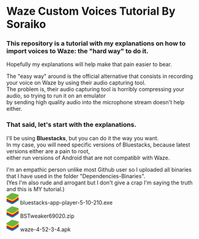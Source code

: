 # Waze Custom Voices Tutorial By Soraiko

### This repository is a tutorial with my explanations on how to import voices to Waze: the "hard way" to do it. 
Hopefully my explanations will help make that pain easier to bear.  
  
The "easy way" around is the official alternative that consists in recording your voice on Waze by using their audio capturing tool.  
The problem is, their audio capturing tool is horribly compressing your audio, so trying to run it on an emulator  
by sending high quality audio into the microphone stream doesn't help either.  
  
### That said, let's start with the explanations.  
I'll be using **Bluestacks**, but you can do it the way you want.  
In my case, you will need specific versions of Bluestacks, because latest versions either are a pain to root,  
either run versions of Android that are not compatiblr with Waze.  

I'm an empathic person unlike most Github user so I uploaded all binaries that I have used in the folder "Dependencies-Binaries".  
(Yes I'm also rude and arrogant but I don't give a crap I'm saying the truth and this is MY tutorial.)  
 ![](https://github.com/Soraiko/Waze-Custom-Voices-Tutorial-By-Soraiko/blob/main/README_Pictures/bsicon.jpg?raw=true) bluestacks-app-player-5-10-210.exe  
 ![](https://github.com/Soraiko/Waze-Custom-Voices-Tutorial-By-Soraiko/blob/main/README_Pictures/bsicon.jpg?raw=true) BSTweaker69020.zip  
 ![](https://github.com/Soraiko/Waze-Custom-Voices-Tutorial-By-Soraiko/blob/main/README_Pictures/bsicon.jpg?raw=true) waze-4-52-3-4.apk  
 
 